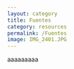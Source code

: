 ```yaml
---
layout: category
title: Fuentes
category: resources
permalink: /Fuentes
image: IMG_2401.JPG
---
```

aaaaaaaaa
